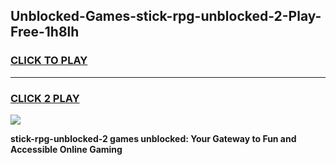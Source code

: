 
## Unblocked-Games-stick-rpg-unblocked-2-Play-Free-1h8lh
<h3>
<a href="https://premium76.site?title=stick-rpg-unblocked-2&ref=20M">CLICK TO PLAY</a></h3>
<hr>

<h3>
<a href="https://premium76.site?title=stick-rpg-unblocked-2&ref=20M">CLICK 2 PLAY</a>
  
</h3>

<a href="https://premium76.site?title=stick-rpg-unblocked-2&ref=19M"><img src="https://clearcache.store/games.png"></a>


**stick-rpg-unblocked-2 games unblocked: Your Gateway to Fun and Accessible Online Gaming**
